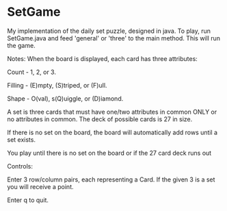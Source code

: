 # SetGame
My implementation of the daily set puzzle, designed in java. To play, run SetGame.java and feed 'general' or 'three' to the main method. This will run the game.

Notes: When the board is displayed, each card has three attributes:

Count - 1, 2, or 3.

Filling - (E)mpty, (S)triped, or (F)ull.

Shape - O(val), s(Q)uiggle, or (D)iamond.

A set is three cards that must have one/two attributes in common ONLY or no attributes in common. The deck of possible cards is 27 in size.

If there is no set on the board, the board will automatically add rows until a set exists.

You play until there is no set on the board or if the 27 card deck runs out

Controls:

Enter 3 row/column pairs, each representing a Card. If the given 3 is a set you will receive a point.

Enter q to quit.